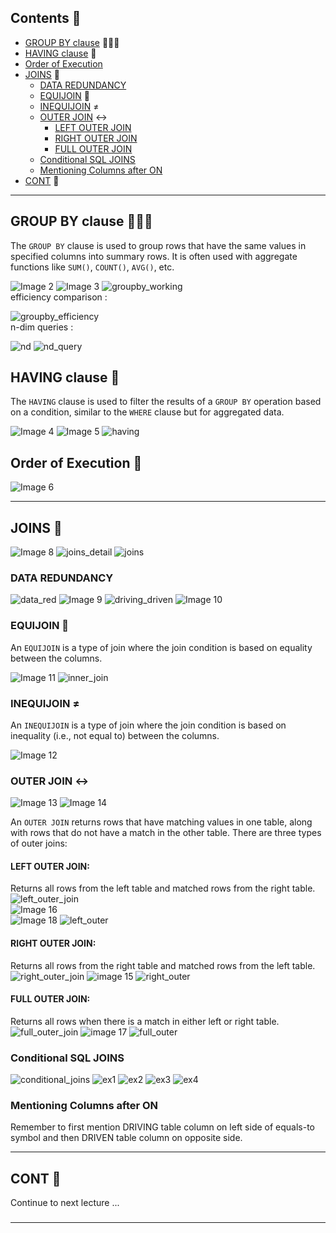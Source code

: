 ## Contents 📑

- [GROUP BY clause](#group-by-clause-) 🧑‍🤝‍🧑
- [HAVING clause](#having-clause-) 🤔
- [Order of Execution](#order-of-execution-)
- [JOINS](#joins-) 🔗
    - [DATA REDUNDANCY](#data-redundancy)
    - [EQUIJOIN](#equijoin-) 🔄
    - [INEQUIJOIN](#inequijoin-) ≠
    - [OUTER JOIN](#outer-join-%EF%B8%8F) ↔️
        - [LEFT OUTER JOIN](#left-outer-join-)
        - [RIGHT OUTER JOIN](#right-outer-join-)
        - [FULL OUTER JOIN](#full-outer-join-)
    - [Conditional SQL JOINS](#conditional-sql-joins)
    - [Mentioning Columns after ON](-mentioning-columns-after-on)
- [CONT](#cont-) 📝

---

## GROUP BY clause 🧑‍🤝‍🧑

The `GROUP BY` clause is used to group rows that have the same values in specified columns into summary rows. It is often used with aggregate functions like `SUM()`, `COUNT()`, `AVG()`, etc.

![Image 2](https://raw.githubusercontent.com/9kaus/ascend_SQL/main/daywise/6/images/img2.png)
![Image 3](https://raw.githubusercontent.com/9kaus/ascend_SQL/main/daywise/6/images/img3.png)
![groupby_working](https://raw.githubusercontent.com/9kaus/ascend_SQL/main/daywise/6/images/groupby_working.png)
<br>efficiency comparison : <br>

![groupby_efficiency](https://raw.githubusercontent.com/9kaus/ascend_SQL/main/daywise/6/images/groupby_efficiency.png)
<br>n-dim queries : <br>

![nd](https://raw.githubusercontent.com/9kaus/ascend_SQL/main/daywise/6/images/nd.png)
![nd_query](https://raw.githubusercontent.com/9kaus/ascend_SQL/main/daywise/6/images/nd_query.png)

## HAVING clause 🤔

The `HAVING` clause is used to filter the results of a `GROUP BY` operation based on a condition, similar to the `WHERE` clause but for aggregated data.

![Image 4](https://raw.githubusercontent.com/9kaus/ascend_SQL/main/daywise/6/images/img4.png)
![Image 5](https://raw.githubusercontent.com/9kaus/ascend_SQL/main/daywise/6/images/img5.png)
![having](https://raw.githubusercontent.com/9kaus/ascend_SQL/main/daywise/6/images/having.png)


## Order of Execution 🎢
![Image 6](https://raw.githubusercontent.com/9kaus/ascend_SQL/main/daywise/6/images/img6.png)

---

## JOINS 🔗

![Image 8](https://raw.githubusercontent.com/9kaus/ascend_SQL/main/daywise/6/images/img8.png)
![joins_detail](https://raw.githubusercontent.com/9kaus/ascend_SQL/main/daywise/6/images/joins_detail.png)
![joins](https://raw.githubusercontent.com/9kaus/ascend_SQL/main/daywise/6/images/joins.png)


### DATA REDUNDANCY
![data_red](https://raw.githubusercontent.com/9kaus/ascend_SQL/main/daywise/6/images/data_red.png)
![Image 9](https://raw.githubusercontent.com/9kaus/ascend_SQL/main/daywise/6/images/img9.png)
![driving_driven](https://raw.githubusercontent.com/9kaus/ascend_SQL/main/daywise/6/images/driving_driven.png)
![Image 10](https://raw.githubusercontent.com/9kaus/ascend_SQL/main/daywise/6/images/img10.png)


### EQUIJOIN 🔄

An `EQUIJOIN` is a type of join where the join condition is based on equality between the columns.

![Image 11](https://raw.githubusercontent.com/9kaus/ascend_SQL/main/daywise/6/images/img11.png)
![inner_join](https://raw.githubusercontent.com/9kaus/ascend_SQL/main/daywise/6/images/inner_join.png)


### INEQUIJOIN ≠

An `INEQUIJOIN` is a type of join where the join condition is based on inequality (i.e., not equal to) between the columns.

![Image 12](https://raw.githubusercontent.com/9kaus/ascend_SQL/main/daywise/6/images/img12.png)


### OUTER JOIN ↔️

![Image 13](https://raw.githubusercontent.com/9kaus/ascend_SQL/main/daywise/6/images/img13.png)
![Image 14](https://raw.githubusercontent.com/9kaus/ascend_SQL/main/daywise/6/images/img14.png)


An `OUTER JOIN` returns rows that have matching values in one table, along with rows that do not have a match in the other table. There are three types of outer joins:

#### **LEFT OUTER JOIN**: <br>
Returns all rows from the left table and matched rows from the right table.
![left_outer_join](https://raw.githubusercontent.com/9kaus/ascend_SQL/main/daywise/6/images/left_outer_join.png)<br>
![Image 16](https://raw.githubusercontent.com/9kaus/ascend_SQL/main/daywise/6/images/img16.png)<br>
![Image 18](https://raw.githubusercontent.com/9kaus/ascend_SQL/main/daywise/6/images/img18.png)
![left_outer](https://raw.githubusercontent.com/9kaus/ascend_SQL/main/daywise/6/images/left_outer.png)

#### **RIGHT OUTER JOIN**: <br>
Returns all rows from the right table and matched rows from the left table.
![right_outer_join](https://raw.githubusercontent.com/9kaus/ascend_SQL/main/daywise/6/images/right_outer_join.png)
![image 15](https://raw.githubusercontent.com/9kaus/ascend_SQL/main/daywise/6/images/img15.png)
![right_outer](https://raw.githubusercontent.com/9kaus/ascend_SQL/main/daywise/6/images/right_outer.png)

#### **FULL OUTER JOIN**: <br>
Returns all rows when there is a match in either left or right table.
![full_outer_join](https://raw.githubusercontent.com/9kaus/ascend_SQL/main/daywise/6/images/full_outer_join.png)
![image 17](https://raw.githubusercontent.com/9kaus/ascend_SQL/main/daywise/6/images/img17.png)
![full_outer](https://raw.githubusercontent.com/9kaus/ascend_SQL/main/daywise/6/images/full_outer.png)

### Conditional SQL JOINS
![conditional_joins](https://raw.githubusercontent.com/9kaus/ascend_SQL/main/daywise/6/images/conditional_joins.png)
![ex1](https://raw.githubusercontent.com/9kaus/ascend_SQL/main/daywise/6/images/ex1.png)
![ex2](https://raw.githubusercontent.com/9kaus/ascend_SQL/main/daywise/6/images/ex2.png)
![ex3](https://raw.githubusercontent.com/9kaus/ascend_SQL/main/daywise/6/images/ex3.png)
![ex4](https://raw.githubusercontent.com/9kaus/ascend_SQL/main/daywise/6/images/ex4.png)

### Mentioning Columns after ON
Remember to first mention DRIVING table column on left side of equals-to symbol and then DRIVEN table column on opposite side.

---

## CONT 📝
Continue to next lecture ...
###
---

